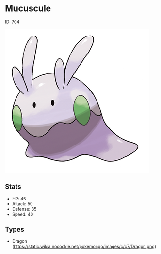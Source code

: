 # Mucuscule


ID: 704

![](https://raw.githubusercontent.com/PokeAPI/sprites/master/sprites/pokemon/other/official-artwork/704.png "Mucuscule")

## Stats


 - HP: 45
 - Attack: 50
 - Defense: 35
 - Speed: 40

## Types


 - Dragon (https://static.wikia.nocookie.net/pokemongo/images/c/c7/Dragon.png)
